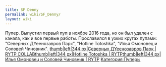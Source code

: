 ```yaml
---
title: SF Denny
permalink: wiki/SF_Denny/
layout: wiki
---
```


Пупер. Выпустил первый пуп в ноябре 2016 года, но он был удален с
канала, как и все первые работы. Прославился в узких кругах пупами:
"Северных ДYeeнозавров Парк", "Hotline Totoshka", "Илья Омоновец и
Соловей Чиновник". [thumb\|left\|344 px\|Северных ДYeeнозавров Парк \|
RYTP
COLLAB](Файл:Северных_ДYeeнозавров_Парк_RYTP_COLLAB "wikilink")[thumb\|left\|344
px\|Hotline Totoshka \|
RYTP](Файл:Hotline_Totoshka_RYTP-0 "wikilink")[thumb\|left\|344 px\|Илья
Омоновец и Соловей Чиновник \|
RYTP](Файл:Илья_Омоновец_и_Соловей_Чиновник_RYTP "wikilink")
[Категория:Пуперы](Категория:Пуперы "wikilink")
